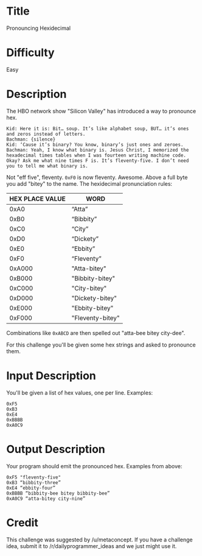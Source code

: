 # Title

Pronouncing Hexidecimal

# Difficulty

Easy

# Description

The HBO network show "Silicon Valley" has introduced a way to pronounce hex.

	Kid: Here it is: Bit… soup. It’s like alphabet soup, BUT… it’s ones and zeros instead of letters.
	Bachman: {silence}
	Kid: ‘Cause it’s binary? You know, binary’s just ones and zeroes.
	Bachman: Yeah, I know what binary is. Jesus Christ, I memorized the hexadecimal times tables when I was fourteen writing machine code. Okay? Ask me what nine times F is. It’s fleventy-five. I don’t need you to tell me what binary is.

Not "eff five", fleventy. `0xF0` is now fleventy. Awesome. Above a full byte you add "bitey" to the name. The hexidecimal pronunciation rules:

HEX PLACE VALUE	| WORD
----------------|-----
|0xA0 | “Atta” |
|0xB0 | “Bibbity” |
|0xC0 | “City” |
|0xD0 | “Dickety” |
|0xE0 | “Ebbity” |
|0xF0 | “Fleventy” |
|0xA000 | "Atta-bitey" |
|0xB000 | "Bibbity-bitey" |
|0xC000 | "City-bitey" |
|0xD000 | "Dickety-bitey" |
|0xE000 | "Ebbity-bitey" |
|0xF000 | "Fleventy-bitey" |

Combinations like `0xABCD` are then spelled out "atta-bee bitey city-dee".

For this challenge you'll be given some hex strings and asked to pronounce them.

# Input Description

You'll be given a list of hex values, one per line. Examples:

	0xF5
	0xB3
	0xE4
	0xBBBB
	0xA0C9 

# Output Description

Your program should emit the pronounced hex. Examples from above:

	0xF5 "fleventy-five"
	0xB3 “bibbity-three”
	0xE4 “ebbity-four”
	0xBBBB “bibbity-bee bitey bibbity-bee”
	0xA0C9 “atta-bitey city-nine”

# Credit

This challenge was suggested by /u/metaconcept. If you have a challenge idea, submit it to /r/dailyprogrammer_ideas and we just might use it.
